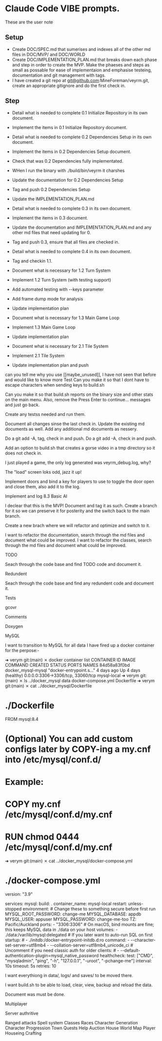 # Claude Code VIBE prompts.

These are the user note

## Setup

- Create DOC/SPEC.md that sumerises and indexes all of the other md files in DOC/MVP/ and DOC/WORLD
- Create DOC/IMPLEMENTATION_PLAN.md that breaks down each phase and step in order to create the MVP. Make the phaeses and steps as small as possable for ease of implementaion and emphasise testeing, documentation and git management with tags.
- I have created a git repo at git@github.com:MineForeman/veyrm.git, create an appropriate gitignore and do the first check in.

## Step

- Detail what is needed to complete 0.1 Initialize Repository in its own document.
- Implement the items in 0.1 Initialize Repository document.

- Detail what is needed to complete 0.2 Dependencies Setup in its own document.
- Implement the items in 0.2 Dependencies Setup document.
- Check that was 0.2 Dependencies fully implementated.
- WHen I run the binary with ./build/bin/veyrm it charshes
- Update the documentation for 0.2 Dependencies Setup
- Tag and push 0.2 Dependencies Setup
- Update the IMPLEMENTATION_PLAN.md

- Detail what is needed to complete 0.3 in its own document.
- Implement the items in 0.3 document.
- Update the documentation and IMPLEMENTATION_PLAN.md and any other md files that need updating for 0.
- Tag and push 0.3, ensure that all files are checked in.

- Detail what is needed to complete 0.4 in its own document.
- Tag and checkin 1.1. 

- Document what is necessary for 1.2 Turn System
- Implement 1.2 Turn System (with testing support)
- Add automated testing with --keys parameter
- Add frame dump mode for analysis
- Update implementation plan

- Document what is necessary for 1.3 Main Game Loop  
- Implement 1.3 Main Game Loop
- Update implementation plan

- Document what is necessary for 2.1 Tile System
- Implement 2.1 Tile System
- Update implementation plan and push

can you tell me why you use [[maybe_unused]], I have not seen that before and would like to know more 
Test
Can you make it so that I dont have to escape characters when sending keys to build.sh

Can you make it so that build.sh reports on the binary size and other stats on the main menu.  Also, remove the Press Enter to continue... messages and just go back.


Create any testss needed and run them.

Document all changes sinse the last check in.  Update the existing md documents as well.  Add any additional md documents as nessery.

Do a git add -A, tag, check in and push.
Do a git add -A, check in and push.

Add an option to build.sh that creates a gorse video in a tmp directory so it does not check in.



I just played a game, the only log generated was veyrm_debug.log, why?


The "load" screen loks odd, jazz it up!


Implement doors and bind a key for players to use to toggle the door open and close them, also add it to the log.


Implement and log 8.3 Basic AI

I declear that this is the MVP!  Document and tag it as such.  Create a branch for it so we can preserve it for posterity and the switch back to the main branch.

Create a new brach where we will refactor and optimize and switch to it.

I want to refactor the documentation, search through the md files and document what could be improved.
I want to refactor the classes, search through the md files and document what could be improved.


TODO

Seach through the code base and find TODO code and document it.

Redundent

Seach through the code base and find any redundent code and document it.


Tests

gcovr

Comments

Doxygen

MySQL

I want to transition to MySQL for all data I have fired up a docker container for the perpose:-

➜  verym git:(main) ✗ docker container list
CONTAINER ID   IMAGE                COMMAND                  CREATED      STATUS                PORTS                               NAMES
84d58a83f0bd   docker_mysql-mysql   "docker-entrypoint.s…"   4 days ago   Up 4 days (healthy)   0.0.0.0:3306->3306/tcp, 33060/tcp   mysql-local
➜  verym git:(main) ✗ ls ../docker_mysql
data               docker-compose.yml Dockerfile
➜  verym git:(main) ✗ cat ../docker_mysql/Dockerfile
# ./Dockerfile
FROM mysql:8.4

# (Optional) You can add custom configs later by COPY-ing a my.cnf into /etc/mysql/conf.d/
# Example:
# COPY my.cnf /etc/mysql/conf.d/my.cnf
# RUN chmod 0444 /etc/mysql/conf.d/my.cnf

➜  verym git:(main) ✗ cat ../docker_mysql/docker-compose.yml
# ./docker-compose.yml
version: "3.9"

services:
  mysql:
    build: .
    container_name: mysql-local
    restart: unless-stopped
    environment:
      # Change these to something secure before first run
      MYSQL_ROOT_PASSWORD: change-me
      MYSQL_DATABASE: appdb
      MYSQL_USER: appuser
      MYSQL_PASSWORD: change-me-too
      TZ: Pacific/Auckland
    ports:
      - "3306:3306"
    # On macOS, bind mounts are fine; this keeps MySQL data in ./data on your host
    volumes:
      - ./data:/var/lib/mysql:delegated
      # If you later want to auto-run SQL on first startup:
      # - ./initdb:/docker-entrypoint-initdb.d:ro
    command:
      - --character-set-server=utf8mb4
      - --collation-server=utf8mb4_unicode_ci
      # Uncomment if you need classic auth for older clients:
      # - --default-authentication-plugin=mysql_native_password
    healthcheck:
      test: ["CMD", "mysqladmin", "ping", "-h", "127.0.0.1", "-uroot", "-pchange-me"]
      interval: 10s
      timeout: 5s
      retries: 10

I want everythiong in data/, logs/ and saves/ to be moved there.

I want build.sh to be able to load, clear, view, backup and reload the data.

Document was must be done.  


Multiplayer

Server authritive

Ranged attacks
Spell system
Classes
Races
Character Generation
Character Progression
Town
Quests
Help
Auction House
World Map
Player Houseing
Crafting